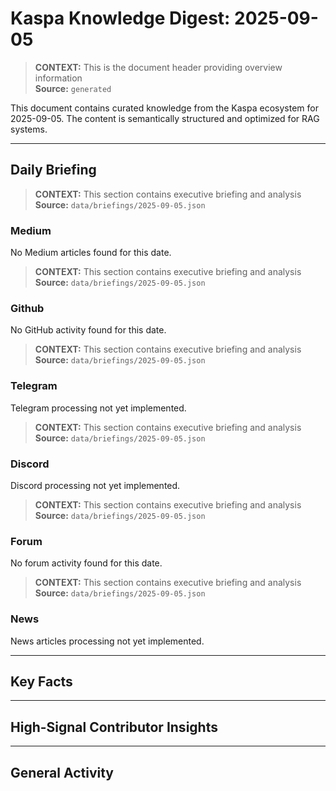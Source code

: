 # Kaspa Knowledge Digest: 2025-09-05

> **CONTEXT:** This is the document header providing overview information  
> **Source:** `generated`

This document contains curated knowledge from the Kaspa ecosystem
for 2025-09-05. The content is semantically structured and optimized
for RAG systems.

---

## Daily Briefing

> **CONTEXT:** This section contains executive briefing and analysis  
> **Source:** `data/briefings/2025-09-05.json`

### Medium

No Medium articles found for this date.

> **CONTEXT:** This section contains executive briefing and analysis  
> **Source:** `data/briefings/2025-09-05.json`

### Github

No GitHub activity found for this date.

> **CONTEXT:** This section contains executive briefing and analysis  
> **Source:** `data/briefings/2025-09-05.json`

### Telegram

Telegram processing not yet implemented.

> **CONTEXT:** This section contains executive briefing and analysis  
> **Source:** `data/briefings/2025-09-05.json`

### Discord

Discord processing not yet implemented.

> **CONTEXT:** This section contains executive briefing and analysis  
> **Source:** `data/briefings/2025-09-05.json`

### Forum

No forum activity found for this date.

> **CONTEXT:** This section contains executive briefing and analysis  
> **Source:** `data/briefings/2025-09-05.json`

### News

News articles processing not yet implemented.

---

## Key Facts



---

## High-Signal Contributor Insights



---

## General Activity

